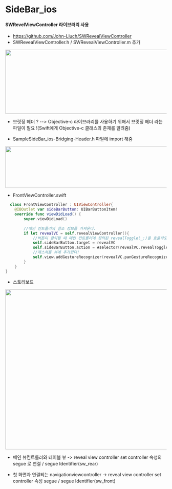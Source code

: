 # SideBar_ios

#### SWRevelViewController 라이브러리 사용
- https://github.com/John-Lluch/SWRevealViewController 
- SWRevealViewController.h / SWRevealViewController.m 추가
<div>
<img width="600" height="200"src="https://user-images.githubusercontent.com/30828236/54476834-037d5700-4845-11e9-9be3-fe82d86ff870.png"/>
</div>


- 브릿징 헤더 ?
--> Objective-c 라이브러리를 사용하기 위해서 브릿징 헤더 라는 파일이 필요 !(Swift에게 Objective-c 클래스의 존재를 알려줌)

- SampleSideBar_ios-Bridging-Header.h 파일에 import 해줌
<div>
<img width ="600" height="130"src="https://user-images.githubusercontent.com/30828236/54476914-075da900-4846-11e9-8336-6cdb1ea38d95.png"/>
</div>

- FrontViewController.swift

```swift
  class FrontViewController : UIViewController{
    @IBOutlet var sideBarButton: UIBarButtonItem!
    override func viewDidLoad() {
        super.viewDidLoad()
        
        //메인 컨트롤러의 참조 정보를 가져온다.
        if let revealVC = self.revealViewController(){
            //버튼이 클릭될 때 메인 컨트롤러에 정의된 revealToggle(_:)을 호출하도록 정의한다
            self.sideBarButton.target = revealVC
            self.sideBarButton.action = #selector(revealVC.revealToggle(_:))
            //제스처를 뷰에 추가한다!
            self.view.addGestureRecognizer(revealVC.panGestureRecognizer())
        }
    }
}
```


- 스토리보드
<div>
  <img width ="600" height ="500"src="https://user-images.githubusercontent.com/30828236/54477207-fd897500-4848-11e9-90ca-9e0b69ef160c.png"/>
</div>

* 메인 뷰컨트롤러와 테이블 뷰 -> reveal view controller set controller 속성의 segue 로 연결 / segue Identifier(sw_rear)

* 첫 화면과 연결되는 navigationviewcontroller -> reveal view controller set controller 속성 segue / segue Identifier(sw_front)


